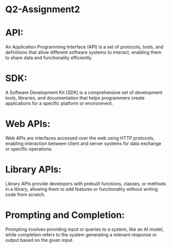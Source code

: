 # Q2-Assignment2
# API: 
An Application Programming Interface (API) is a set of protocols, tools, and definitions that allow different software systems to interact, enabling them to share data and functionality efficiently.
# SDK: 
A Software Development Kit (SDK) is a comprehensive set of development tools, libraries, and documentation that helps programmers create applications for a specific platform or environment.
# Web APIs: 
Web APIs are interfaces accessed over the web using HTTP protocols, enabling interaction between client and server systems for data exchange or specific operations.
# Library APIs: 
Library APIs provide developers with prebuilt functions, classes, or methods in a library, allowing them to add features or functionality without writing code from scratch.
# Prompting and Completion: 
Prompting involves providing input or queries to a system, like an AI model, while completion refers to the system generating a relevant response or output based on the given input.

